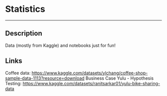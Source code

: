 # Statistics
---- 
## Description
Data (mostly from Kaggle) and notebooks just for fun!

## Links
Coffee data: https://www.kaggle.com/datasets/ylchang/coffee-shop-sample-data-1113?resource=download
Business Case Yulu - Hypothesis Testing: https://www.kaggle.com/datasets/ranitsarkar01/yulu-bike-sharing-data
